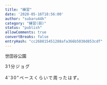 ```yaml
---
title: "練習"
date: '2020-05-16T18:56:00'
author: "subaru44k"
category: "練習(弱)"
status: "publish"
allowComments: true
convertBreaks: false
entryHash: "cc268815451288afa366b5030d853cdf"
---
```

世田谷公園<div><span style="letter-spacing: 0.13rem;">31分ジョグ</span><br></div><div><span style="letter-spacing: 0.13rem;"><br></span></div><div><span style="letter-spacing: 0.13rem;">4'30"ペースくらいで周ったはず。</span></div>
